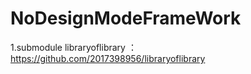 # NoDesignModeFrameWork
1.submodule libraryoflibrary ：https://github.com/2017398956/libraryoflibrary

